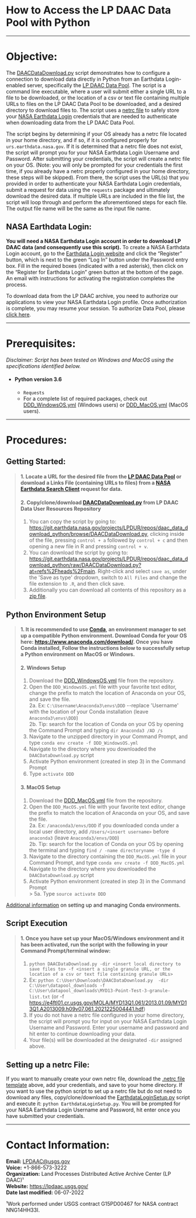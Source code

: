 # How to Access the LP DAAC Data Pool with Python
---
# Objective:
The [DAACDataDownload.py](https://git.earthdata.nasa.gov/projects/LPDUR/repos/daac_data_download_python/browse/DAACDataDownload.py) script demonstrates how to configure a connection to download data directly in Python from an Earthdata Login-enabled server, specifically the [LP DAAC Data Pool](https://e4ftl01.cr.usgs.gov/). The script is a command line executable, where a user will submit either a single URL to a file to be downloaded, or the location of a csv or text file containing multiple URLs to files on the LP DAAC Data Pool to be downloaded, and a desired directory to download files to. The script uses a [netrc file](https://git.earthdata.nasa.gov/projects/LPDUR/repos/daac_data_download_python/browse/.netrc) to safely store your [NASA Earthdata Login](https://urs.earthdata.nasa.gov) credentials that are needed to authenticate when downloading data from the LP DAAC Data Pool.

The script begins by determining if your OS already has a netrc file located in your home directory, and if so, if it is configured properly for `urs.earthdata.nasa.gov`. If it is determined that a netrc file does not exist, the script will prompt you for your NASA Earthdata Login Username and Password.  After submitting your credentials, the script will create a netrc file on your OS. (Note: you will only be prompted for your credentials the first time, if you already have a netrc properly configured in your home directory, these steps will be skipped). From there, the script uses the URL(s) that you provided in order to authenticate your NASA Earthdata Login credentials, submit a request for data using the `requests` package and ultimately download the desired data. If multiple URLs are included in the file list, the script will loop through and perform the aforementioned steps for each file. The output file name will be the same as the input file name.  

## NASA Earthdata Login:
**You will need a NASA Earthdata Login account in order to download LP DAAC data (and consequently use this script).** To create a NASA Earthdata Login account, go to the [Earthdata Login website](https://urs.earthdata.nasa.gov) and click the “Register” button, which is next to the green “Log In” button under the Password entry box. Fill in the required boxes (indicated with a red asterisk), then click on the “Register for Earthdata Login” green button at the bottom of the page. An email with instructions for activating the registration completes the process.

To download data from the LP DAAC archive, you need to authorize our applications to view your NASA Earthdata Login profile. Once authorization is complete, you may resume your session.
To authorize Data Pool, please [click here](https://urs.earthdata.nasa.gov/approve_app?client_id=ijpRZvb9qeKCK5ctsn75Tg&_ga=2.128429068.1284688367.1541426539-1515316899.1516123516).  

---
# Prerequisites:
*Disclaimer: Script has been tested on Windows and MacOS using the specifications identified below.*  
+ #### Python version 3.6  
  + `Requests`  
  + For a complete list of required packages, check out [DDD_WindowsOS.yml](https://git.earthdata.nasa.gov/projects/LPDUR/repos/daac_data_download_python/browse/DDD_WindowsOS.yml) (Windows users) or [DDD_MacOS.yml](https://git.earthdata.nasa.gov/projects/LPDUR/repos/daac_data_download_python/browse/DDD_MacOS.yml) (MacOS users).  
---
# Procedures:
## Getting Started:
> #### 1. Locate a URL for the desired file from the [LP DAAC Data Pool](https://e4ftl01.cr.usgs.gov/) or download a Links File (containing URLs to files) from a [NASA Earthdata Search Client](https://search.earthdata.nasa.gov/) request for data.     
> #### 2.	Copy/clone/download  [DAACDataDownload.py](https://git.earthdata.nasa.gov/projects/LPDUR/repos/daac_data_download_python/browse/DAACDataDownload.py) from LP DAAC Data User Resources Repository   
  > 1. You can copy the script by going to: https://git.earthdata.nasa.gov/projects/LPDUR/repos/daac_data_download_python/browse/DAACDataDownload.py, clicking inside of the file, pressing `control + a` followed by `control + c` and then opening a new file in R and pressing `control + v`.   
  > 2. You can download the script by going to: https://git.earthdata.nasa.gov/projects/LPDUR/repos/daac_data_download_python/raw/DAACDataDownload.py?at=refs%2Fheads%2Fmain. Right-click and select `save as`, under the 'Save as type' dropdown, switch to `All Files` and change the file extension to `.R`, and then click save.  
  > 3. Additionally you can download all contents of this repository as a [zip file](https://git.earthdata.nasa.gov/rest/api/latest/projects/LPDUR/repos/daac_data_download_python/archive?format=zip).   
## Python Environment Setup
> #### 1. It is recommended to use [Conda](https://conda.io/docs/), an environment manager to set up a compatible Python environment. Download Conda for your OS here: https://www.anaconda.com/download/. Once you have Conda installed, Follow the instructions below to successfully setup a Python environment on MacOS or Windows.
> #### 2. Windows Setup
> 1.  Download the [DDD_WindowsOS.yml](https://git.earthdata.nasa.gov/projects/LPDUR/repos/daac_data_download_python/browse/DDD_WindowsOS.yml) file from the repository.
> 2. Open the `DDD_WindowsOS.yml` file with your favorite text editor, change the prefix to match the location of Anaconda on your OS, and save the file.  
  > 2a. Ex: `C:\Username\Anaconda3\envs\DDD` --replace 'Username' with the location of your Conda installation (leave `Anaconda3\envs\DDD`)  
  > 2b. Tip: search for the location of Conda on your OS by opening the Command Prompt and typing `dir Anaconda3 /AD /s`
> 3. Navigate to the unzipped directory in your Command Prompt, and type `conda env create -f DDD_WindowsOS.yml`
> 4. Navigate to the directory where you downloaded the `DAACDataDownload.py` script
> 5. Activate Python environment (created in step 3) in the Command Prompt  
  > 1. Type  `activate DDD`  
> #### 3. MacOS Setup
> 1.  Download the [DDD_MacOS.yml](https://git.earthdata.nasa.gov/projects/LPDUR/repos/daac_data_download_python/browse/DDD_MacOS.yml) file from the repository.
> 2. Open the `DDD_MacOS.yml` file with your favorite text editor, change the prefix to match the location of Anaconda on your OS, and save the file.  
  > 2a. Ex: `/anaconda3/envs/DDD` if you downloaded conda under a local user directory, add `/Users/<insert username>` before `anaconda3` (leave `Anaconda3/envs/DDD`)  
  > 2b. Tip: search for the location of Conda on your OS by opening the terminal and typing `find / -name directoryname -type d`
> 3. Navigate to the directory containing the `DDD_MacOS.yml` file in your Command Prompt, and type `conda env create -f DDD_MacOS.yml`
> 4. Navigate to the directory where you downloaded the `DAACDataDownload.py` script
> 5. Activate Python environment (created in step 3) in the Command Prompt   
    > 5a. Type `source activate DDD`  

[Additional information](https://conda.io/docs/user-guide/tasks/manage-environments.html) on setting up and managing Conda environments.
## Script Execution
> #### 1.	Once you have set up your MacOS/Windows environment and it has been activated, run the script with the following in your Command Prompt/terminal window:
  > 1.  `python DAACDataDownload.py -dir <insert local directory to save files to> -f <insert a single granule URL, or the location of a csv or text file containing granule URLs>`  
  > 2. Ex:   `python C:\User\Downloads\DAACDataDownload.py  -dir C:\User\datapool_downloads -f C:\User\datapool_downloads\MYD13-Point-Test-3-granule-list.txt` (or -f https://e4ftl01.cr.usgs.gov/MOLA/MYD13Q1.061/2013.01.09/MYD13Q1.A2013009.h09v07.061.2021225004441.hdf)
  > 3. If you do not have a netrc file configured in your home directory, the script will prompt you for input on your NASA Earthdata Login Username and Password. Enter your username and password and hit enter to continue downloading your data.   
  > 4. Your file(s) will be downloaded at the designated `-dir` assigned above.
## Setting up a netrc File:  
If you want to manually create your own netrc file, download the [.netrc file template](https://git.earthdata.nasa.gov/projects/LPDUR/repos/daac_data_download_python/browse/.netrc) above, add your credentials, and save to your home directory. If you want to use the python script to set up a netrc file but do not need to download any files, copy/clone/download the [EarthdataLoginSetup.py](https://git.earthdata.nasa.gov/projects/LPDUR/repos/daac_data_download_python/browse/EarthdataLoginSetup.py) script and execute it: `python EarthdataLoginSetup.py`. You will be prompted for your NASA Earthdata Login Username and Password, hit enter once you have submitted your credentials.

---
# Contact Information:
**Email:** LPDAAC@usgs.gov  
**Voice:** +1-866-573-3222  
**Organization:** Land Processes Distributed Active Archive Center (LP DAAC)¹  
**Website:** https://lpdaac.usgs.gov/  
**Date last modified:** 06-07-2022  

¹Work performed under USGS contract G15PD00467 for NASA contract NNG14HH33I.
